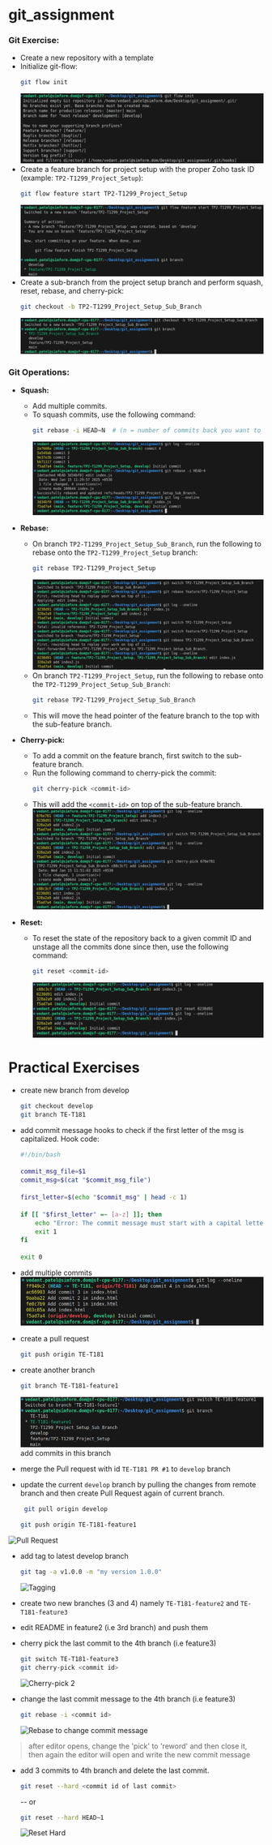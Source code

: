 # git_assignment

### Git Exercise:
  * Create a new repository with a template
  * Initialize git-flow:
    ```bash
    git flow init
    ```
    ![Step 1](https://github.com/VedantPatel-Simform/git_assignment/blob/main/screenshots/1.png)
  * Create a feature branch for project setup with the proper Zoho task ID (example: `TP2-T1299_Project_Setup`):
    ```bash
    git flow feature start TP2-T1299_Project_Setup
    ```
    ![Step 2](https://github.com/VedantPatel-Simform/git_assignment/blob/main/screenshots/2.png)
  * Create a sub-branch from the project setup branch and perform squash, reset, rebase, and cherry-pick:
    ```bash
    git checkout -b TP2-T1299_Project_Setup_Sub_Branch
    ```
    ![Step 3](https://github.com/VedantPatel-Simform/git_assignment/blob/main/screenshots/3.png)

### Git Operations:

- **Squash:**
  - Add multiple commits.
  - To squash commits, use the following command:
    ```bash
    git rebase -i HEAD~N  # (n = number of commits back you want to squash)
    ```
    ![Squash](https://github.com/VedantPatel-Simform/git_assignment/blob/main/screenshots/4.png)

- **Rebase:**
  - On branch `TP2-T1299_Project_Setup_Sub_Branch`, run the following to rebase onto the `TP2-T1299_Project_Setup` branch:
    ```bash
    git rebase TP2-T1299_Project_Setup
    ```
    ![Rebase Step 1](https://github.com/VedantPatel-Simform/git_assignment/blob/main/screenshots/5.png)
  - On branch `TP2-T1299_Project_Setup`, run the following to rebase onto the `TP2-T1299_Project_Setup_Sub_Branch`:
    ```bash
    git rebase TP2-T1299_Project_Setup_Sub_Branch
    ```
  - This will move the head pointer of the feature branch to the top with the sub-feature branch.

- **Cherry-pick:**
  - To add a commit on the feature branch, first switch to the sub-feature branch.
  - Run the following command to cherry-pick the commit:
    ```bash
    git cherry-pick <commit-id>
    ```
  - This will add the `<commit-id>` on top of the sub-feature branch.
    ![Cherry-pick](https://github.com/VedantPatel-Simform/git_assignment/blob/main/screenshots/6.png)

- **Reset:**
  - To reset the state of the repository back to a given commit ID and unstage all the commits done since then, use the following command:
    ```bash
    git reset <commit-id>
    ```
    ![Reset](https://github.com/VedantPatel-Simform/git_assignment/blob/main/screenshots/7.png)

# Practical Exercises

- create new branch from develop
    ```bash
    git checkout develop
    git branch TE-T181
    ```

- add commit message hooks to check if the first letter of the msg is capitalized.
    Hook code:
    ```bash
    #!/bin/bash

    commit_msg_file=$1
    commit_msg=$(cat "$commit_msg_file")

    first_letter=$(echo "$commit_msg" | head -c 1)

    if [[ "$first_letter" =~ [a-z] ]]; then
        echo "Error: The commit message must start with a capital letter."
        exit 1
    fi

    exit 0
    ```

- add multiple commits
    ![Multiple commits](https://github.com/VedantPatel-Simform/git_assignment/blob/main/screenshots/8.png)

- create a pull request
    ```bash
    git push origin TE-T181
    ```

- create another branch
    ```bash
    git branch TE-T181-feature1
    ```
    ![Feature 1 Branch](https://github.com/VedantPatel-Simform/git_assignment/blob/main/screenshots/9.png)
    add commits in this branch

- merge the Pull request with id `TE-T181 PR #1` to `develop` branch
- update the current `develop` branch by pulling the changes from remote branch and then create Pull Request again of current branch.
   ```bash
    git pull origin develop
    ```

    ```bash
    git push origin TE-T181-feature1
    ```
 ![Pull Request](https://github.com/VedantPatel-Simform/git_assignment/blob/main/screenshots/10.png)
- add tag to latest develop branch
    ``` bash
    git tag -a v1.0.0 -m "my version 1.0.0" 
    ```
    ![Tagging](https://github.com/VedantPatel-Simform/git_assignment/blob/main/screenshots/11.png)

- create two new branches (3 and 4) namely `TE-T181-feature2` and `TE-T181-feature3`
- edit README in feature2 (i.e 3rd branch) and push them
- cherry pick the last commit to the 4th branch (i.e feature3)
    
    ``` bash
    git switch TE-T181-feature3
    git cherry-pick <commit id>
    ```
    ![Cherry-pick 2](https://github.com/VedantPatel-Simform/git_assignment/blob/main/screenshots/12.png)

- change the last commit message to the 4th branch (i.e feature3)
    
    ``` bash
    git rebase -i <commit id>
    ```
    ![Rebase to change commit message](https://github.com/VedantPatel-Simform/git_assignment/blob/main/screenshots/13.png)

> after editor opens, change the 'pick' to 'reword' and then close it, then again the editor will open and write the new commit message

- add 3 commits to 4th branch and delete the last commit.
    ```bash
    git reset --hard <commit id of last commit> 
    ```
    -- or
    ```bash
    git reset --hard HEAD~1
    ```
    ![Reset Hard](https://github.com/VedantPatel-Simform/git_assignment/blob/main/screenshots/14.png)
